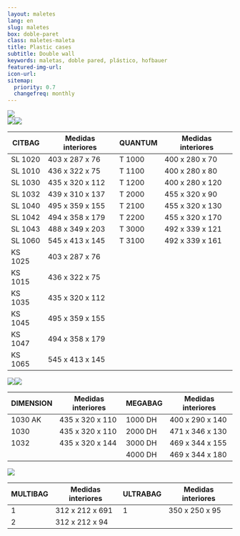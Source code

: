 ```yaml
---
layout: maletes
lang: en
slug: maletes
box: doble-paret
class: maletes-maleta
title: Plastic cases
subtitle: Double wall
keywords: maletas, doble pared, plástico, hofbauer
featured-img-url:
icon-url: 
sitemap:
  priority: 0.7
  changefreq: monthly
--- 
```


<p class="text-center"><img src="{{ site.base_url }}/assets/img/01-thumbnail-box-fort-maletes-plastic-injeccio-logo-hofbauer.jpg"><br/><img src="{{ site.base_url }}/assets/img/01-thumbnail-box-fort-maletes-plastic-doble-paret-hofbauer-citbag.jpg"><img src="{{ site.base_url }}/assets/img/01-thumbnail-box-fort-maletes-plastic-doble-paret-hofbauer-quantum.jpg"></p>

CITBAG|Medidas interiores|QUANTUM|Medidas interiores
--- | --- | --- | ---
SL 1020|403 x 287 x 76|T 1000|400 x 280 x 70
SL 1010|436 x 322 x 75|T 1100|400 x 280 x 80
SL 1030|435 x 320 x 112|T 1200|400 x 280 x 120
SL 1032|439 x 310 x 137|T 2000|455 x 320 x 90
SL 1040|495 x 359 x 155|T 2100|455 x 320 x 130
SL 1042|494 x 358 x 179|T 2200|455 x 320 x 170
SL 1043|488 x 349 x 203|T 3000|492 x 339 x 121
SL 1060|545 x 413 x 145|T 3100|492 x 339 x 161
KS 1025|403 x 287 x 76 		
KS 1015|436 x 322 x 75 	
KS 1035|435 x 320 x 112 	
KS 1045|495 x 359 x 155 	
KS 1047|494 x 358 x 179 	
KS 1065|545 x 413 x 145

<p class="text-center"><img src="{{ site.base_url }}/assets/img/01-thumbnail-box-fort-maletes-plastic-doble-paret-hofbauer-1030-ak.jpg"><img src="{{ site.base_url }}/assets/img/01-thumbnail-box-fort-maletes-plastic-doble-paret-hofbauer-1000-dh.jpg"></p>

DIMENSION|Medidas interiores|MEGABAG|Medidas interiores
--- | --- | --- | ---
1030 AK|435 x 320 x 110|1000 DH|400 x 290 x 140
1030|435 x 320 x 110|2000 DH|471 x 346 x 130
1032|435 x 320 x 144|3000 DH|469 x 344 x 155
	|	            |4000 DH|469 x 344 x 180 

<p class="text-center"><img src="{{ site.base_url }}/assets/img/01-thumbnail-box-fort-maletes-plastic-doble-paret-hofbauer-ultrabag-multibag.jpg"></p>

MULTIBAG|Medidas interiores|ULTRABAG|Medidas interiores
--- | --- | --- | ---
1|312 x 212 x 691|1|350 x 250 x 95
2|312 x 212 x 94